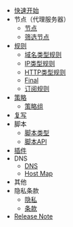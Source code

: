<!-- docs/_sidebar.md -->

* [快速开始](cn/guide.md)
* 节点（代理服务器）
    * [节点](cn/node.md)
    * [筛选节点](cn/nodefilter.md)
* [规则](cn/rule.md)
    * [域名类型规则](cn/domain_rule.md)
    * [IP类型规则](cn/ip_rule.md)
    * [HTTP类型规则](cn/http_rule.md)
    * [Final](cn/final_rule.md)
    * [订阅规则](cn/sub_rule.md)
* [策略](cn/policy.md)
    * [策略组](cn/policygroup.md)
* [复写](cn/rewrite.md)
* 脚本
    * [脚本类型](cn/script.md)
    * [脚本API](cn/script_api.md)
* [插件](cn/plugin.md)
* DNS
    * [DNS](cn/dns.md)
    * [Host Map](cn/hostmap.md)
* 其他
* 隐私条款
    * [隐私](cn/privacy.md)
    * [条款](cn/terms.md)
* [Release Note](cn/release.md)